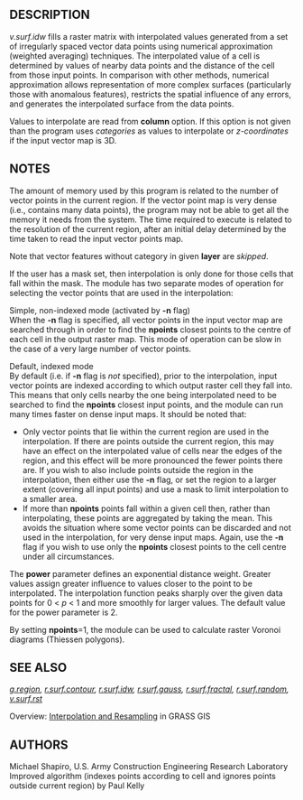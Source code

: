 ## DESCRIPTION

*v.surf.idw* fills a raster matrix with interpolated values generated
from a set of irregularly spaced vector data points using numerical
approximation (weighted averaging) techniques. The interpolated value of
a cell is determined by values of nearby data points and the distance of
the cell from those input points. In comparison with other methods,
numerical approximation allows representation of more complex surfaces
(particularly those with anomalous features), restricts the spatial
influence of any errors, and generates the interpolated surface from the
data points.

Values to interpolate are read from **column** option. If this option is
not given than the program uses *categories* as values to interpolate or
*z-coordinates* if the input vector map is 3D.

## NOTES

The amount of memory used by this program is related to the number of
vector points in the current region. If the vector point map is very
dense (i.e., contains many data points), the program may not be able to
get all the memory it needs from the system. The time required to
execute is related to the resolution of the current region, after an
initial delay determined by the time taken to read the input vector
points map.

Note that vector features without category in given **layer** are
*skipped*.

If the user has a mask set, then interpolation is only done for those
cells that fall within the mask. The module has two separate modes of
operation for selecting the vector points that are used in the
interpolation:

Simple, non-indexed mode (activated by **-n** flag)  
When the **-n** flag is specified, all vector points in the input vector
map are searched through in order to find the **npoints** closest points
to the centre of each cell in the output raster map. This mode of
operation can be slow in the case of a very large number of vector
points.

Default, indexed mode  
By default (i.e. if **-n** flag is *not* specified), prior to the
interpolation, input vector points are indexed according to which output
raster cell they fall into. This means that only cells nearby the one
being interpolated need to be searched to find the **npoints** closest
input points, and the module can run many times faster on dense input
maps. It should be noted that:

- Only vector points that lie within the current region are used in the
  interpolation. If there are points outside the current region, this
  may have an effect on the interpolated value of cells near the edges
  of the region, and this effect will be more pronounced the fewer
  points there are. If you wish to also include points outside the
  region in the interpolation, then either use the **-n** flag, or set
  the region to a larger extent (covering all input points) and use a
  mask to limit interpolation to a smaller area.
- If more than **npoints** points fall within a given cell then, rather
  than interpolating, these points are aggregated by taking the mean.
  This avoids the situation where some vector points can be discarded
  and not used in the interpolation, for very dense input maps. Again,
  use the **-n** flag if you wish to use only the **npoints** closest
  points to the cell centre under all circumstances.

The **power** parameter defines an exponential distance weight. Greater
values assign greater influence to values closer to the point to be
interpolated. The interpolation function peaks sharply over the given
data points for 0 \< *p* \< 1 and more smoothly for larger values. The
default value for the power parameter is 2.

By setting **npoints**=1, the module can be used to calculate raster
Voronoi diagrams (Thiessen polygons).

## SEE ALSO

*[g.region](g.region.md), [r.surf.contour](r.surf.contour.md),
[r.surf.idw](r.surf.idw.md), [r.surf.gauss](r.surf.gauss.md),
[r.surf.fractal](r.surf.fractal.md), [r.surf.random](r.surf.random.md),
[v.surf.rst](v.surf.rst.md)*

Overview: [Interpolation and
Resampling](https://grasswiki.osgeo.org/wiki/Interpolation) in GRASS GIS

## AUTHORS

Michael Shapiro, U.S. Army Construction Engineering Research
Laboratory  
Improved algorithm (indexes points according to cell and ignores points
outside current region) by Paul Kelly
